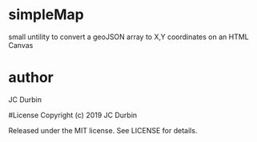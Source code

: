 # simpleMap
small untility to convert a geoJSON array to X,Y coordinates on an HTML Canvas

# author
JC Durbin

#License
Copyright (c) 2019  JC Durbin

Released under the MIT license. See LICENSE for details.
